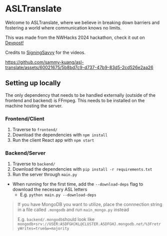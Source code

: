 # ASLTranslate
Welcome to ASLTranslate, where we believe in breaking down barriers and fostering a world where communication knows no limits.

This was made from the NWHacks 2024 hackathon, check it out on [Devpost!](https://devpost.com/software/asltranslate)

Credits to [SigningSavvy](https://www.signingsavvy.com/) for the videos.

https://github.com/sammy-kuang/asl-translate/assets/60021675/5b8bd7c9-d737-47b9-83d5-2cd526e2aa26


## Setting up locally

The only dependency that needs to be handled externally (outside of the frontend and backend) is FFmpeg. This needs to be installed on the machine hosting the server.

### Frontend/Client
1. Traverse to `frontend/`
2. Download the dependencies with `npm install`
3. Run the client React app with `npm start`

### Backend/Server
1. Traverse to `backend/`
2. Download the dependencies with `pip install -r requirements.txt`
3. Run the server through `main.py`
- When running for the first time, add the `--download-deps` flag to download the necessary ASL letters
    - E.g. `python main.py --download-deps`  

> If you have MongoDB you want to utilize, place the connnection string in a file called `.mongodb` and run `main_mongo.py` instead
>
>E.g. `backend/.mongodb`should look like
>`mongodb+srv://USER:ASDFGHJKL@CLUSTER.ASDFGHJ.mongodb.net/%3FretryWrites=true&w=majority`

